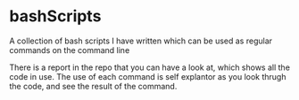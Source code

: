 # bashScripts
A collection of bash scripts I have written which can be used as regular commands on the command line

There is a report in the repo that you can have a look at, which shows all the code in use. The use of each command is self explantor as you look thrugh the code, and see the result of the command. 


